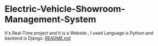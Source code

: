# Electric-Vehicle-Showroom-Management-System
It's Real-Time project and It is a Website , I used Language is Python and backend is Django. 
[README.md](https://github.com/user-attachments/files/16395110/README.md)
